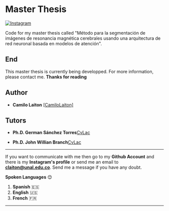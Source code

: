 # Master Thesis

[![Instagram](https://img.shields.io/static/v1?label=insta&logo=instagram&message=camilo_laiton&color=purple "camilo's insta")](https://www.instagram.com/camilo_laiton/ "profil")

Code for my master thesis called "Método para la segmentación de imágenes de resonancia magnética 
cerebrales usando una arquitectura de red neuronal basada en modelos de atención".
  
## End
  This master thesis is currently being developped. For more information, please contact me.
  **Thanks for reading**

## Author
- **Camilo Laiton** [[CamiloLaiton]](https://github.com/camilolaiton)

## Tutors
- **Ph.D. German Sánchez Torres**[CvLac](https://scienti.minciencias.gov.co/cvlac/visualizador/generarCurriculoCv.do?cod_rh=0000479918)

- **Ph.D. John Willian Branch**[CvLac](https://scienti.minciencias.gov.co/cvlac/visualizador/generarCurriculoCv.do?cod_rh=0000027090)

------------
If you want to communicate with me then go to my **Github Account** and there is my **Instagram's profile** or send me an email to **claiton@unal.edu.co**. Send me a message if you have any doubt.

**Spoken Languages** :blush:
1. **Spanish** :es:
2. **English** :us:
3. **French** :fr:

------------